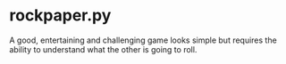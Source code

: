 # rockpaper.py
A good, entertaining and challenging game looks simple but requires the ability to understand what the other is going to roll.

